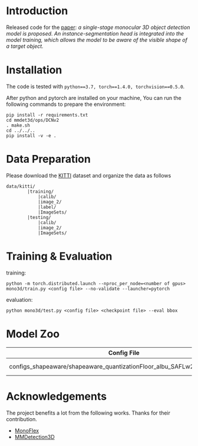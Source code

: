 # Introduction
Released code for the [paper](https://arxiv.org/abs/2204.08717): <i>a single-stage monocular 3D object detection model is proposed. An instance-segmentation head is integrated into the model training, which allows the model to be aware of the visible shape of a target object. </i>

# Installation

The code is tested with 
`python==3.7, torch==1.4.0, torchvision==0.5.0`.

After python and pytorch are installed on your machine, You can run the following commands to prepare the environment:
```
pip install -r requirements.txt 
cd mmdet3d/ops/DCNv2
. make.sh 
cd ../../..
pip install -v -e . 
```

# Data Preparation 
Please download the [KITTI](http://www.cvlibs.net/datasets/kitti/eval_object.php?obj_benchmark=3d) dataset and organize the data as follows 
```
data/kitti/     
        |training/
            |calib/
            |image_2/
            |label/
            |ImageSets/
        |testing/
            |calib/
            |image_2/
            |ImageSets/
```

# Training & Evaluation 

training:
```
python -m torch.distributed.launch --nproc_per_node=<number of gpus> mono3d/train.py <config file> --no-validate --launcher=pytorch
```

evaluation:
```
python mono3d/test.py <config file> <checkpoint file> --eval bbox 
```

# Model Zoo
|Config File|  Model|AP(3D)|
|-|-|-|
|configs_shapeaware/shapeaware_quantizationFloor_albu_SAFLw2NoRepair_CS.py|[Google Drive](https://drive.google.com/file/d/1eB-Xdm9LAsXQCovL-QUQHCGwNkxjw4EV/view?usp=share_link)|18.39|

# Acknowledgements
The project benefits a lot from the following works. Thanks for their contribution. 
- [MonoFlex]()
- [MMDetection3D]()
